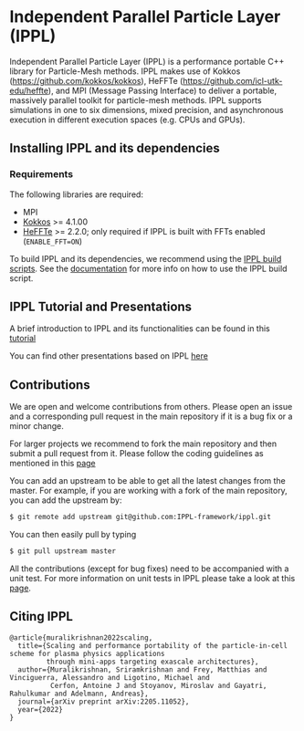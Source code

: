 # Independent Parallel Particle Layer (IPPL)
Independent Parallel Particle Layer (IPPL) is a performance portable C++ library for Particle-Mesh methods. IPPL makes use of Kokkos (https://github.com/kokkos/kokkos), HeFFTe (https://github.com/icl-utk-edu/heffte), and MPI (Message Passing Interface) to deliver a portable, massively parallel toolkit for particle-mesh methods. IPPL supports simulations in one to six dimensions, mixed precision, and asynchronous execution in different execution spaces (e.g. CPUs and GPUs). 

## Installing IPPL and its dependencies

### Requirements
The following libraries are required:

* MPI
* [Kokkos](https://github.com/kokkos) >= 4.1.00
* [HeFFTe](https://bitbucket.org/icl/heffte/src/master/) >= 2.2.0; only required if IPPL is built with FFTs enabled (`ENABLE_FFT=ON`)

To build IPPL and its dependencies, we recommend using the [IPPL build scripts](https://github.com/IPPL-framework/ippl-build-scripts). See the [documentation](https://github.com/IPPL-framework/ippl-build-scripts#readme) for more info on how to use the IPPL build script.

## IPPL Tutorial and Presentations
A brief introduction to IPPL and its functionalities can be found in this [tutorial](https://github.com/IPPL-framework/ippl-presentations/blob/master/ippl_tutorial/ippl_introduction_slides.pdf)

You can find other presentations based on IPPL [here](https://github.com/IPPL-framework/ippl-presentations) 


## Contributions
We are open and welcome contributions from others. Please open an issue and a corresponding pull request in the main repository if it is a bug fix or a minor change.

For larger projects we recommend to fork the main repository and then submit a pull request from it. Please follow the coding guidelines as mentioned in this [page](https://github.com/IPPL-framework/ippl/blob/master/WORKFLOW.md) 

You can add an upstream to be able to get all the latest changes from the master. For example, if you are working with a fork of the main repository, you can add the upstream by:
```bash
$ git remote add upstream git@github.com:IPPL-framework/ippl.git
```
You can then easily pull by typing
```bash
$ git pull upstream master
````
All the contributions (except for bug fixes) need to be accompanied with a unit test. For more information on unit tests in IPPL please
take a look at this [page](https://github.com/IPPL-framework/ippl/blob/master/UNIT_TESTS.md).

## Citing IPPL

```
@article{muralikrishnan2022scaling,
  title={Scaling and performance portability of the particle-in-cell scheme for plasma physics applications
         through mini-apps targeting exascale architectures},
  author={Muralikrishnan, Sriramkrishnan and Frey, Matthias and Vinciguerra, Alessandro and Ligotino, Michael and
          Cerfon, Antoine J and Stoyanov, Miroslav and Gayatri, Rahulkumar and Adelmann, Andreas},
  journal={arXiv preprint arXiv:2205.11052},
  year={2022}
}
```
